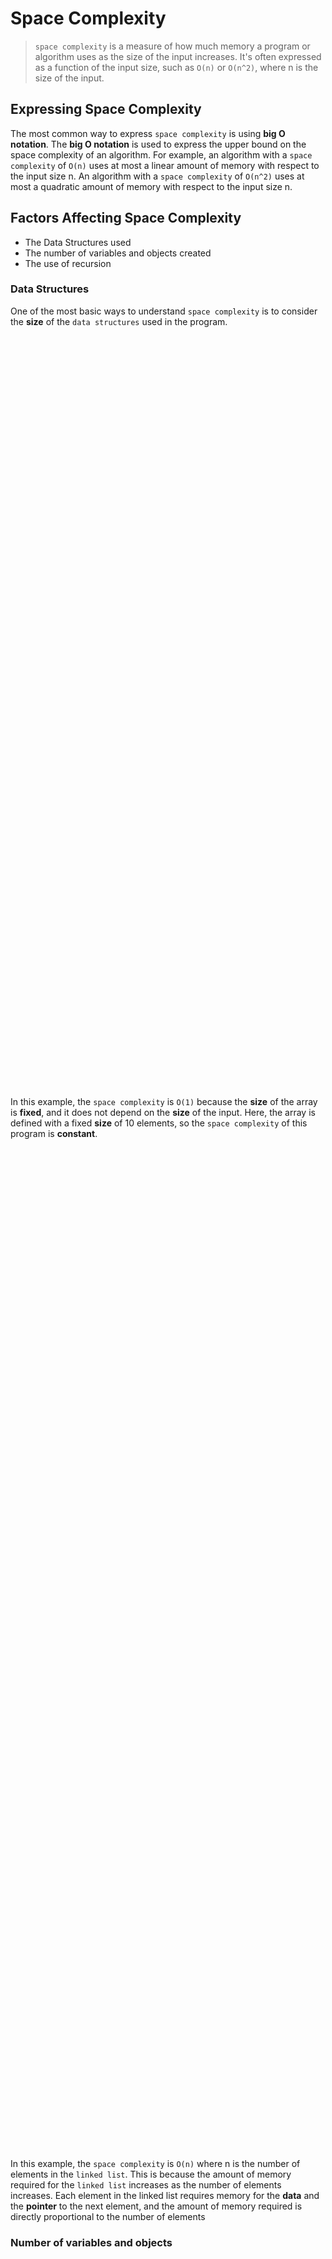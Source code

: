 # Space Complexity

> `space complexity` is a measure of how much memory a program or algorithm uses as the size of the input increases. It's often expressed as a function of the input size, such as `O(n)` or `O(n^2)`, where n is the size of the input.

## Expressing Space Complexity

The most common way to express `space complexity` is using **big O notation**. The **big O notation** is used to express the upper bound on the space complexity of an algorithm. For example, an algorithm with a `space complexity` of `O(n)` uses at most a linear amount of memory with respect to the input size n. An algorithm with a `space complexity` of `O(n^2)` uses at most a quadratic amount of memory with respect to the input size n.

## Factors Affecting Space Complexity

- The Data Structures used
- The number of variables and objects created
- The use of recursion

### Data Structures

One of the most basic ways to understand `space complexity` is to consider the **size** of the `data structures` used in the program.


<p align="center">
    <img src="/05_Material/CodeSnaps/spacecomplexity-1.png" style="height: 30vh; padding-left: 40vh;">
    
 </p>


In this example, the `space complexity` is `O(1)` because the **size** of the array is **fixed**, and it does not depend on the **size** of the input. Here, the array is defined with a fixed **size** of 10 elements, so the `space complexity` of this program is **constant**.


<p align="center">
    <img src="/05_Material/CodeSnaps/spacecomplexity-2.png" style="height: 40vh; padding-left: 50vh;">
    
 </p>


In this example, the `space complexity` is `O(n)` where n is the number of elements in the `linked list`. This is because the amount of memory required for the `linked list` increases as the number of elements increases. Each element in the linked list requires memory for the **data** and the **pointer** to the next element, and the amount of memory required is directly proportional to the number of elements

### Number of variables and objects


<p align="center">
    <img src="/05_Material/CodeSnaps/spacecomplexity-3.png" style="height: 30vh; padding-left: 40vh;">
    
</p>



In this example, the function creates 1000 integer variables, each taking up `sizeof(int)` bytes of memory. The `space complexity` of this function is O(n), where n is the number of variables created, in this case, n = 1000.



<p align="center">
    <img src="/05_Material/CodeSnaps/spacecomplexity-4.png" style="height: 30vh; padding-left: 40vh;">
    
</p>



In this example, the function creates n objects of **SomeClass**, each object takes up `sizeof(SomeClass)` bytes of memory. The `space complexity` of this function is `O(n)`, where n is the number of objects created.

#### Special Reminder👀

> It's worth noting that the amount of memory required by an object can be affected by the size of its **data members** and the **memory allocation strategy**. For example, if the SomeClass object is created dynamically using `new operator`, it will require additional memory for the **pointer**.

### Affect by recursion

> Recursion can also have a significant impact on `space complexity`. Each **recursive call** adds a new level to the **call stack**, which requires additional memory. The space complexity of a recursive algorithm is usually expressed as `O(n)` where n is the maximum depth of the `recursion`


<p align="center">
    <img src="/05_Material/CodeSnaps/spacecomplexity-5.png" style="height: 70vh; padding-left: 80vh;">
    
 </p>

 
In this example, the `space complexity` is `O(n)`, where n is the input parameter passed to the factorial function. This is because each **recursive call** creates a new level on the **call stack**, and the maximum depth of the recursion is equal to the input parameter.

### Bonus Point

`Space complexity` can be affected by the use of `pointers` and `references`, which are used to store the memory addresses of variables and objects. While they can improve memory usage by reducing the need for duplicate data, they can also increase the `space complexity` as they require additional memory to store the memory addresses. To improve the `space complexity`, one can use **smart pointers** or `stack-allocated objects`, and be mindful of **avoiding memory leaks** when using `dynamically allocated objects`.

## Finishing Touches

It is important to remember that while `space complexity` is an important factor to consider in **algorithm design** and **optimization**, it is not the only one. Other aspects such as `time complexity`, `scalability`, and `maintainability` must also be taken into account when selecting the optimal algorithm for a given problem. Additionally, it is important to optimize the overall performance of the algorithm by balancing the trade-offs between different factors such as `space and time complexity`, while also keeping in mind the **constraints** of the **specific problem**.
